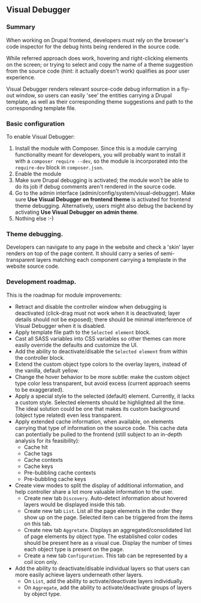 Visual Debugger
---------------

### Summary

When working on Drupal frontend, developers must rely on the browser's code inspector for the debug hints being rendered in the source code.

While referred approach does work, hovering and right-clicking elements on the screen; or trying to select and copy the name of a theme suggestion from the source code (hint: it actually doesn't work) qualifies as poor user experience.

Visual Debugger renders relevant source-code debug information in a fly-out window, so users can easily 'see' the entities carrying a Drupal template, as well as their corresponding theme suggestions and path to the corresponding template file.

### Basic configuration

To enable Visual Debugger:

1. Install the module with Composer. Since this is a module carrying functionality meant for developers, you will probably want to install it with a `composer require --dev`, so the module is incorporated into the `require-dev` block in `composer.json`.
2. Enable the module
3. Make sure Drupal debugging is activated; the module won't be able to do its job if debug comments aren't rendered in the source code. 
3. Go to the admin interface (admin/config/system/visual-debugger). Make sure **Use Visual Debugger on frontend theme** is activated for frontend theme debugging. Alternatively, users might also debug the backend by activating **Use Visual Debugger on admin theme**.
4. Nothing else :-)

### Theme debugging.

Developers can navigate to any page in the website and check a 'skin' layer renders on top of the page content. It should carry a series of semi-transparent layers matching each component carrying a templaste in the website source code.

### Development roadmap.

This is the roadmap for module improvements:
- Retract and disable the controller window when debugging is deactivated (click-drag must not work when it is deactivated; layer details should not be exposed); there should be minimal interference of Visual Debugger when it is disabled.
- Apply template file path to the `Selected element` block.
- Cast all SASS variables into CSS variables so other themes can more easily override the defaults and customize the UI.
- Add the ability to deactivate/disable the `Selected element` from within the controller block.
- Extend the custom object type colors to the overlay layers, instead of the vanilla, default yellow.
- Change the hover behavior to be more subtle: make the custom object type color less transparent, but avoid excess (current approach seems to be exaggerated).
- Apply a special style to the selected (default) element. Currently, it lacks a custom style. Selected elements should be highlighted all the time. The ideal solution could be one that makes its custom background (object type related) even less transparent.
- Apply extended cache information, when available, on elements carrying that type of information on the source code. This cache data can potentially be pulled to the frontend (still subject to an in-depth analysis for its feasibility):
  - Cache hit
  - Cache tags
  - Cache contexts
  - Cache keys
  - Pre-bubbling cache contexts
  - Pre-bubbling cache keys
- Create view modes to split the display of additional information, and help controller share a lot more valuable information to the user.
  - Create new tab `Discovery`. Auto-detect information about hovered layers would be displayed inside this tab.
  - Create new tab `List`. List all the page elements in the order they show up on the page. Selected item can be triggered from the items on this tab.
  - Create new tab `Aggretate`. Displays an aggregated/consolidated list of page elements by object type. The established color codes should be present here as a visual cue. Display the number of times each object type is present on the page.
  - Create a new tab `Configuration`. This tab can be represented by a coil icon only. 
- Add the ability to deactivate/disable individual layers so that users can more easily achieve layers underneath other layers.
  - On `List`, add the ability to activate/deactivate layers individually.
  - On `Aggregate`, add the ability to activate/deactivate groups of layers by object type.
